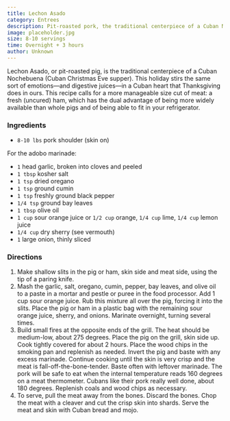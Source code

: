 ```yaml
---
title: Lechon Asado
category: Entrees
description: Pit-roasted pork, the traditional centerpiece of a Cuban Nochebuena. This recipe uses a fresh ham, marinated overnight in tangy adobo, for a more manageable and widely available cut of meat.
image: placeholder.jpg
size: 8-10 servings
time: Overnight + 3 hours
author: Unknown
---
```


Lechon Asado, or pit-roasted pig, is the traditional centerpiece of a Cuban Nochebuena (Cuban Christmas Eve supper). This holiday stirs the same sort of emotions—and digestive juices—in a Cuban heart that Thanksgiving does in ours. This recipe calls for a more manageable size cut of meat: a fresh (uncured) ham, which has the dual advantage of being more widely available than whole pigs and of being able to fit in your refrigerator.

### Ingredients

* `8-10 lbs` pork shoulder (skin on)

For the adobo marinade:

* `1` head garlic, broken into cloves and peeled
* `1 tbsp` kosher salt
* `1 tsp` dried oregano
* `1 tsp` ground cumin
* `1 tsp` freshly ground black pepper
* `1/4 tsp` ground bay leaves
* `1 tbsp` olive oil
* `1 cup` sour orange juice or `1/2 cup` orange, `1/4 cup` lime, `1/4 cup` lemon juice
* `1/4 cup` dry sherry (see vermouth)
* `1` large onion, thinly sliced

### Directions

1. Make shallow slits in the pig or ham, skin side and meat side, using the tip of a paring knife.
2. Mash the garlic, salt, oregano, cumin, pepper, bay leaves, and olive oil to a paste in a mortar and pestle or puree in the food processor. Add 1 cup sour orange juice. Rub this mixture all over the pig, forcing it into the slits. Place the pig or ham in a plastic bag with the remaining sour orange juice, sherry, and onions. Marinate overnight, turning several times.
3. Build small fires at the opposite ends of the grill. The heat should be medium-low, about 275 degrees. Place the pig on the grill, skin side up. Cook tightly covered for about 2 hours. Place the wood chips in the smoking pan and replenish as needed. Invert the pig and baste with any excess marinade. Continue cooking until the skin is very crisp and the meat is fall-off-the-bone-tender. Baste often with leftover marinade. The pork will be safe to eat when the internal temperature reads 160 degrees on a meat thermometer. Cubans like their pork really well done, about 180 degrees. Replenish coals and wood chips as necessary.
4. To serve, pull the meat away from the bones. Discard the bones. Chop the meat with a cleaver and cut the crisp skin into shards. Serve the meat and skin with Cuban bread and mojo.